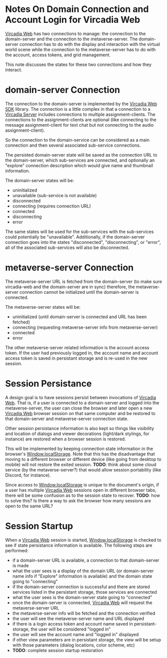 # Notes On Domain Connection and Account Login for Vircadia Web

[Vircadia Web] has two connections to manage: the connection to the domain-server
and the connection to the metaverse-server.
The domain-server connection has to do with the display and interaction with
the virtual world scene while the connection to the metaverse-server has to do
with the account, access tokens, and grid management.

This note discusses the states for these two connections and how they interact.

# domain-server Connection

The connection to the domain-server is implemented by the [Vircadia Web SDK] library.
The connection is a little complex in that a connection to a [Vircadia Server]
includes connections to multiple assignment-clients. The connections to the
assignment-clients are optional (like connecting to the message assignment-client
for text chat but not connecting to the audio assignment-client).

So the connection to the domain-service can be considered as a main connection
and then several associated sub-service connections.

The persisted domain-server state will be saved as the connection URL to the domain-server,
which sub-services are connected, and optionally an "explore" connection description
which would give name and thumbnail information.

The domain-server states will be:

* uninitialized
* unavailable (sub-service is not available)
* disconnected
* connecting (requires connection URL)
* connected
* disconnecting
* error

The same states will be used for the sub-services with the sub-services
could potentially be "unavailable". Additionally, if the domain-server
connection goes into the states "disconnected", "disconnecting", or "error", all of
the associated sub-services will also be disconnected.

# metaverse-server Connection

The metaverse-server URL is fetched from the domain-server (to make sure
vircadia-web and the domain-server are in sync) therefore, the metaverse-server
connection cannot be initialized until the domain-server is connected.

The metaverse-server states will be:

* uninitialized (until domain-server is connected and URL has been fetched)
* connecting (requesting metaverse-server info from metaverse-server)
* connected
* error

The other metaverse-server related information is the account access token.
If the user had previously logged in, the account name and account access token
is saved in persistant storage and is re-used in the new session.

# Session Persistance

A design goal is to have sessions persist between invocations of [Vircadia Web].
That is, if a user is connected to a domain-server and logged into the
metaverse-server, the user can close the browser and later open a new
[Vircadia Web] browser session on that same computer and be restored
to that domain-server and metaverse-server connection state.

Other session persistance information is also kept so things like visibility
and location of dialogs and viewer decorations (light/dark stylings, for instance)
are restored when a browser session is restored.

This will be implemented by keeping connection state information in the
browser's [Window.localStorage]. Note that this has the disadvantage
that moving to a different browser or different device (like going from
desktop to mobile) will not restore the exited session.
**TODO**: think about some cloud service (by the metaverse-server?)
that would allow session portability (like Discord, for instance).

Since access to [Window.localStorage] is unique to the document's origin, if
a user has multiple [Vircadia Web] sessions open in different browser tabs,
there will be some confusion as to the session state to recover. 
**TODO**: how to solve this? Is there a way to ask the browser how many
sessions are open to the same URL?

# Session Startup

When a [Vircadia Web] session is started, [Window.localStorage] is checked to
see if state persistance information is available. The following steps are performed:

* if a domain-server URL is available, a connection to that domain-server is made
* what the user sees is a display of the domain URL (or domain-server name info
  if "Explore" information is available) and the domain state going to "connecting"
* if the domain-server connection is successful and there are stored services
  listed in the persistant storage, those services are connected
* what the user sees is the domain-server state going to "connected"
* once the domain-server is connected, [Vircadia Web] will request the metaverse-server
  URL
* the metaverse-server info will be fetched and the connection verified
* the user will see the metaverse-server name and URL displayed
* if there is a login access token and account name saved in persistant-storage, 
  the user will be considered "logged in"
* the user will see the account name and "logged in" displayed
* if other view parameters are in persistant storage, the view will be setup
  with those parameters (dialog locations, color scheme, etc)
* **TODO**: complete session startup restoration

[Window.localStorage]: https://developer.mozilla.org/en-US/docs/Web/API/Window/localStorage
[Vircadia]: https://vircadia.com
[Vircadia Web]: https://github.com/vircadia/vircadia-web
[Vircadia Web SDK]: https://github.com/vircadia/vircadia-web-sdk
[Vircadia Server]: https://github.com/vircadia/vircadia
[Vircadia Metaverse Server]: https://github.com/vircadia/Iamus